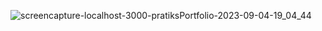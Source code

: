 ![screencapture-localhost-3000-pratiksPortfolio-2023-09-04-19_04_44](https://github.com/Pratik4412/myportfolio/assets/121230559/d7a312e1-6f80-4a6e-b0e5-aa093d6dddb2)
